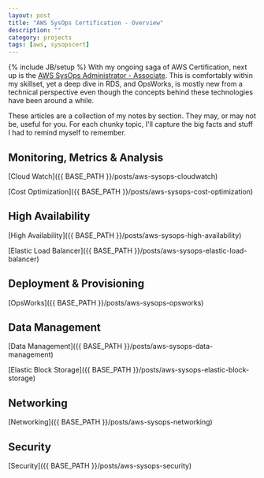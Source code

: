 ```yaml
---
layout: post
title: "AWS SysOps Certification - Overview"
description: ""
category: projects
tags: [aws, sysopscert]
---
```

{% include JB/setup %}
With my ongoing saga of AWS Certification, next up is the [AWS SysOps Administrator - Associate](https://aws.amazon.com/certification/certified-sysops-admin-associate/). This is comfortably within my skillset, yet a deep dive in RDS, and OpsWorks, is mostly new from a technical perspective even though the concepts behind these technologies have been around a while. 

These articles are a collection of my notes by section. They may, or may not be, useful for you. For each chunky topic, I'll capture the big facts and stuff I had to remind myself to remember.

## Monitoring, Metrics &amp; Analysis
[Cloud Watch]({{ BASE_PATH }}/posts/aws-sysops-cloudwatch)

[Cost Optimization]({{ BASE_PATH }}/posts/aws-sysops-cost-optimization)

## High Availability
[High Availability]({{ BASE_PATH }}/posts/aws-sysops-high-availability)

[Elastic Load Balancer]({{ BASE_PATH }}/posts/aws-sysops-elastic-load-balancer)

## Deployment & Provisioning
[OpsWorks]({{ BASE_PATH }}/posts/aws-sysops-opsworks)


## Data Management
[Data Management]({{ BASE_PATH }}/posts/aws-sysops-data-management)

[Elastic Block Storage]({{ BASE_PATH }}/posts/aws-sysops-elastic-block-storage)

## Networking

[Networking]({{ BASE_PATH }}/posts/aws-sysops-networking)

## Security

[Security]({{ BASE_PATH }}/posts/aws-sysops-security)